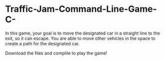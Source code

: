 # Traffic-Jam-Command-Line-Game-C-

In this game, your goal is to move the designated car in a straight line to the exit, so it can escape.
You are able to move other vehicles in the space to create a path for the designated car.

Download the files and complile to play the game!
